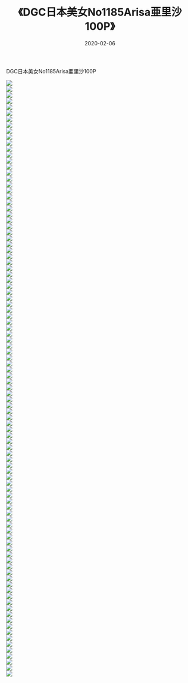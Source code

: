 ﻿---
layout: post
title:  《DGC日本美女No1185Arisa亜里沙100P》
date:   2020-02-06
img: http://pic.660000.xyz/1:/性感/2020/DGC日本美女No1185Arisa亜里沙100P/000.jpg
categories: [美女, 清纯, 唯美]
---

DGC日本美女No1185Arisa亜里沙100P

  ![](http://pic.660000.xyz/1:/性感/2020/DGC日本美女No1185Arisa亜里沙100P/001.jpg) <br> ![](http://pic.660000.xyz/1:/性感/2020/DGC日本美女No1185Arisa亜里沙100P/002.jpg) <br> ![](http://pic.660000.xyz/1:/性感/2020/DGC日本美女No1185Arisa亜里沙100P/003.jpg) <br> ![](http://pic.660000.xyz/1:/性感/2020/DGC日本美女No1185Arisa亜里沙100P/004.jpg) <br> ![](http://pic.660000.xyz/1:/性感/2020/DGC日本美女No1185Arisa亜里沙100P/005.jpg) <br> ![](http://pic.660000.xyz/1:/性感/2020/DGC日本美女No1185Arisa亜里沙100P/006.jpg) <br> ![](http://pic.660000.xyz/1:/性感/2020/DGC日本美女No1185Arisa亜里沙100P/007.jpg) <br> ![](http://pic.660000.xyz/1:/性感/2020/DGC日本美女No1185Arisa亜里沙100P/008.jpg) <br> ![](http://pic.660000.xyz/1:/性感/2020/DGC日本美女No1185Arisa亜里沙100P/009.jpg) <br> ![](http://pic.660000.xyz/1:/性感/2020/DGC日本美女No1185Arisa亜里沙100P/010.jpg) <br> ![](http://pic.660000.xyz/1:/性感/2020/DGC日本美女No1185Arisa亜里沙100P/011.jpg) <br> ![](http://pic.660000.xyz/1:/性感/2020/DGC日本美女No1185Arisa亜里沙100P/012.jpg) <br> ![](http://pic.660000.xyz/1:/性感/2020/DGC日本美女No1185Arisa亜里沙100P/013.jpg) <br> ![](http://pic.660000.xyz/1:/性感/2020/DGC日本美女No1185Arisa亜里沙100P/014.jpg) <br> ![](http://pic.660000.xyz/1:/性感/2020/DGC日本美女No1185Arisa亜里沙100P/015.jpg) <br> ![](http://pic.660000.xyz/1:/性感/2020/DGC日本美女No1185Arisa亜里沙100P/016.jpg) <br> ![](http://pic.660000.xyz/1:/性感/2020/DGC日本美女No1185Arisa亜里沙100P/017.jpg) <br> ![](http://pic.660000.xyz/1:/性感/2020/DGC日本美女No1185Arisa亜里沙100P/018.jpg) <br> ![](http://pic.660000.xyz/1:/性感/2020/DGC日本美女No1185Arisa亜里沙100P/019.jpg) <br> ![](http://pic.660000.xyz/1:/性感/2020/DGC日本美女No1185Arisa亜里沙100P/020.jpg) <br> ![](http://pic.660000.xyz/1:/性感/2020/DGC日本美女No1185Arisa亜里沙100P/021.jpg) <br> ![](http://pic.660000.xyz/1:/性感/2020/DGC日本美女No1185Arisa亜里沙100P/022.jpg) <br> ![](http://pic.660000.xyz/1:/性感/2020/DGC日本美女No1185Arisa亜里沙100P/023.jpg) <br> ![](http://pic.660000.xyz/1:/性感/2020/DGC日本美女No1185Arisa亜里沙100P/024.jpg) <br> ![](http://pic.660000.xyz/1:/性感/2020/DGC日本美女No1185Arisa亜里沙100P/025.jpg) <br> ![](http://pic.660000.xyz/1:/性感/2020/DGC日本美女No1185Arisa亜里沙100P/026.jpg) <br> ![](http://pic.660000.xyz/1:/性感/2020/DGC日本美女No1185Arisa亜里沙100P/027.jpg) <br> ![](http://pic.660000.xyz/1:/性感/2020/DGC日本美女No1185Arisa亜里沙100P/028.jpg) <br> ![](http://pic.660000.xyz/1:/性感/2020/DGC日本美女No1185Arisa亜里沙100P/029.jpg) <br> ![](http://pic.660000.xyz/1:/性感/2020/DGC日本美女No1185Arisa亜里沙100P/030.jpg) <br> ![](http://pic.660000.xyz/1:/性感/2020/DGC日本美女No1185Arisa亜里沙100P/031.jpg) <br> ![](http://pic.660000.xyz/1:/性感/2020/DGC日本美女No1185Arisa亜里沙100P/032.jpg) <br> ![](http://pic.660000.xyz/1:/性感/2020/DGC日本美女No1185Arisa亜里沙100P/033.jpg) <br> ![](http://pic.660000.xyz/1:/性感/2020/DGC日本美女No1185Arisa亜里沙100P/034.jpg) <br> ![](http://pic.660000.xyz/1:/性感/2020/DGC日本美女No1185Arisa亜里沙100P/035.jpg) <br> ![](http://pic.660000.xyz/1:/性感/2020/DGC日本美女No1185Arisa亜里沙100P/036.jpg) <br> ![](http://pic.660000.xyz/1:/性感/2020/DGC日本美女No1185Arisa亜里沙100P/037.jpg) <br> ![](http://pic.660000.xyz/1:/性感/2020/DGC日本美女No1185Arisa亜里沙100P/038.jpg) <br> ![](http://pic.660000.xyz/1:/性感/2020/DGC日本美女No1185Arisa亜里沙100P/039.jpg) <br> ![](http://pic.660000.xyz/1:/性感/2020/DGC日本美女No1185Arisa亜里沙100P/040.jpg) <br> ![](http://pic.660000.xyz/1:/性感/2020/DGC日本美女No1185Arisa亜里沙100P/041.jpg) <br> ![](http://pic.660000.xyz/1:/性感/2020/DGC日本美女No1185Arisa亜里沙100P/042.jpg) <br> ![](http://pic.660000.xyz/1:/性感/2020/DGC日本美女No1185Arisa亜里沙100P/043.jpg) <br> ![](http://pic.660000.xyz/1:/性感/2020/DGC日本美女No1185Arisa亜里沙100P/044.jpg) <br> ![](http://pic.660000.xyz/1:/性感/2020/DGC日本美女No1185Arisa亜里沙100P/045.jpg) <br> ![](http://pic.660000.xyz/1:/性感/2020/DGC日本美女No1185Arisa亜里沙100P/046.jpg) <br> ![](http://pic.660000.xyz/1:/性感/2020/DGC日本美女No1185Arisa亜里沙100P/047.jpg) <br> ![](http://pic.660000.xyz/1:/性感/2020/DGC日本美女No1185Arisa亜里沙100P/048.jpg) <br> ![](http://pic.660000.xyz/1:/性感/2020/DGC日本美女No1185Arisa亜里沙100P/049.jpg) <br> ![](http://pic.660000.xyz/1:/性感/2020/DGC日本美女No1185Arisa亜里沙100P/050.jpg) <br> ![](http://pic.660000.xyz/1:/性感/2020/DGC日本美女No1185Arisa亜里沙100P/051.jpg) <br> ![](http://pic.660000.xyz/1:/性感/2020/DGC日本美女No1185Arisa亜里沙100P/052.jpg) <br> ![](http://pic.660000.xyz/1:/性感/2020/DGC日本美女No1185Arisa亜里沙100P/053.jpg) <br> ![](http://pic.660000.xyz/1:/性感/2020/DGC日本美女No1185Arisa亜里沙100P/054.jpg) <br> ![](http://pic.660000.xyz/1:/性感/2020/DGC日本美女No1185Arisa亜里沙100P/055.jpg) <br> ![](http://pic.660000.xyz/1:/性感/2020/DGC日本美女No1185Arisa亜里沙100P/056.jpg) <br> ![](http://pic.660000.xyz/1:/性感/2020/DGC日本美女No1185Arisa亜里沙100P/057.jpg) <br> ![](http://pic.660000.xyz/1:/性感/2020/DGC日本美女No1185Arisa亜里沙100P/058.jpg) <br> ![](http://pic.660000.xyz/1:/性感/2020/DGC日本美女No1185Arisa亜里沙100P/059.jpg) <br> ![](http://pic.660000.xyz/1:/性感/2020/DGC日本美女No1185Arisa亜里沙100P/060.jpg) <br> ![](http://pic.660000.xyz/1:/性感/2020/DGC日本美女No1185Arisa亜里沙100P/061.jpg) <br> ![](http://pic.660000.xyz/1:/性感/2020/DGC日本美女No1185Arisa亜里沙100P/062.jpg) <br> ![](http://pic.660000.xyz/1:/性感/2020/DGC日本美女No1185Arisa亜里沙100P/063.jpg) <br> ![](http://pic.660000.xyz/1:/性感/2020/DGC日本美女No1185Arisa亜里沙100P/064.jpg) <br> ![](http://pic.660000.xyz/1:/性感/2020/DGC日本美女No1185Arisa亜里沙100P/065.jpg) <br> ![](http://pic.660000.xyz/1:/性感/2020/DGC日本美女No1185Arisa亜里沙100P/066.jpg) <br> ![](http://pic.660000.xyz/1:/性感/2020/DGC日本美女No1185Arisa亜里沙100P/067.jpg) <br> ![](http://pic.660000.xyz/1:/性感/2020/DGC日本美女No1185Arisa亜里沙100P/068.jpg) <br> ![](http://pic.660000.xyz/1:/性感/2020/DGC日本美女No1185Arisa亜里沙100P/069.jpg) <br> ![](http://pic.660000.xyz/1:/性感/2020/DGC日本美女No1185Arisa亜里沙100P/070.jpg) <br> ![](http://pic.660000.xyz/1:/性感/2020/DGC日本美女No1185Arisa亜里沙100P/071.jpg) <br> ![](http://pic.660000.xyz/1:/性感/2020/DGC日本美女No1185Arisa亜里沙100P/072.jpg) <br> ![](http://pic.660000.xyz/1:/性感/2020/DGC日本美女No1185Arisa亜里沙100P/073.jpg) <br> ![](http://pic.660000.xyz/1:/性感/2020/DGC日本美女No1185Arisa亜里沙100P/074.jpg) <br> ![](http://pic.660000.xyz/1:/性感/2020/DGC日本美女No1185Arisa亜里沙100P/075.jpg) <br> ![](http://pic.660000.xyz/1:/性感/2020/DGC日本美女No1185Arisa亜里沙100P/076.jpg) <br> ![](http://pic.660000.xyz/1:/性感/2020/DGC日本美女No1185Arisa亜里沙100P/077.jpg) <br> ![](http://pic.660000.xyz/1:/性感/2020/DGC日本美女No1185Arisa亜里沙100P/078.jpg) <br> ![](http://pic.660000.xyz/1:/性感/2020/DGC日本美女No1185Arisa亜里沙100P/079.jpg) <br> ![](http://pic.660000.xyz/1:/性感/2020/DGC日本美女No1185Arisa亜里沙100P/080.jpg) <br> ![](http://pic.660000.xyz/1:/性感/2020/DGC日本美女No1185Arisa亜里沙100P/081.jpg) <br> ![](http://pic.660000.xyz/1:/性感/2020/DGC日本美女No1185Arisa亜里沙100P/082.jpg) <br> ![](http://pic.660000.xyz/1:/性感/2020/DGC日本美女No1185Arisa亜里沙100P/083.jpg) <br> ![](http://pic.660000.xyz/1:/性感/2020/DGC日本美女No1185Arisa亜里沙100P/084.jpg) <br> ![](http://pic.660000.xyz/1:/性感/2020/DGC日本美女No1185Arisa亜里沙100P/085.jpg) <br> ![](http://pic.660000.xyz/1:/性感/2020/DGC日本美女No1185Arisa亜里沙100P/086.jpg) <br> ![](http://pic.660000.xyz/1:/性感/2020/DGC日本美女No1185Arisa亜里沙100P/087.jpg) <br> ![](http://pic.660000.xyz/1:/性感/2020/DGC日本美女No1185Arisa亜里沙100P/088.jpg) <br> ![](http://pic.660000.xyz/1:/性感/2020/DGC日本美女No1185Arisa亜里沙100P/089.jpg) <br> ![](http://pic.660000.xyz/1:/性感/2020/DGC日本美女No1185Arisa亜里沙100P/090.jpg) <br> ![](http://pic.660000.xyz/1:/性感/2020/DGC日本美女No1185Arisa亜里沙100P/091.jpg) <br> ![](http://pic.660000.xyz/1:/性感/2020/DGC日本美女No1185Arisa亜里沙100P/092.jpg) <br> ![](http://pic.660000.xyz/1:/性感/2020/DGC日本美女No1185Arisa亜里沙100P/093.jpg) <br> ![](http://pic.660000.xyz/1:/性感/2020/DGC日本美女No1185Arisa亜里沙100P/094.jpg) <br> ![](http://pic.660000.xyz/1:/性感/2020/DGC日本美女No1185Arisa亜里沙100P/095.jpg) <br> ![](http://pic.660000.xyz/1:/性感/2020/DGC日本美女No1185Arisa亜里沙100P/096.jpg) <br> ![](http://pic.660000.xyz/1:/性感/2020/DGC日本美女No1185Arisa亜里沙100P/097.jpg) <br> ![](http://pic.660000.xyz/1:/性感/2020/DGC日本美女No1185Arisa亜里沙100P/098.jpg) <br> ![](http://pic.660000.xyz/1:/性感/2020/DGC日本美女No1185Arisa亜里沙100P/099.jpg) <br> ![](http://pic.660000.xyz/1:/性感/2020/DGC日本美女No1185Arisa亜里沙100P/100.jpg) <br>
